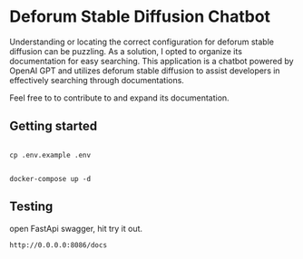 # Deforum Stable Diffusion Chatbot
Understanding or locating the correct configuration for deforum stable diffusion can be puzzling. As a solution, I opted to organize its documentation for easy searching. This application is a chatbot powered by OpenAI GPT and utilizes deforum stable diffusion to assist developers in effectively searching through documentations.

Feel free to to contribute to and expand its documentation.

## Getting started

```

cp .env.example .env

```

```

docker-compose up -d

```

## Testing
open FastApi swagger, hit try it out.
```
http://0.0.0.0:8086/docs
```
